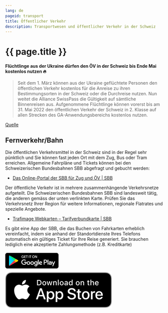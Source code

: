 ```yaml
---
lang: de
pageid: transport
title: Öffentlicher Verkehr
description: Transportwesen und öffentlicher Verkehr in der Schweiz
---
```

# {{ page.title }}

#### Flüchtlinge aus der Ukraine dürfen den ÖV in der Schweiz bis Ende Mai kostenlos nutzen :fire:
>Seit dem 1. März können aus der Ukraine geflüchtete Personen den öffentlichen Verkehr kostenlos für die Anreise zu ihren Bestimmungsorten in der Schweiz oder die Durchreise nutzen. Nun weitet die Alliance SwissPass die Gültigkeit auf sämtliche Binnenreisen aus. Aufgenommene Flüchtlinge können vorerst bis am 31. Mai 2022 den öffentlichen Verkehr der Schweiz in 2. Klasse auf allen Strecken des GA-Anwendungsbereichs kostenlos nutzen.

[Quelle](https://www.allianceswisspass.ch/de/tarife-vorschriften/tarifmassnahmen/Fluechtende-aus-der-Ukraine-duerfen-Schweizer-oeV-gratis-nutzen)

## Fernverkehr/Bahn
Die öffentlichen Verkehrsmittel in der Schweiz sind in der Regel sehr pünktlich und Sie können fast jeden Ort mit dem Zug, Bus oder Tram erreichen.
Allgemeine Fahrpläne und Tickets können bei den Schweizerischen Bundesbahnen SBB abgefragt und gebucht werden:
- [Das Online-Portal der SBB für Zug und ÖV \| SBB](https://www.sbb.ch/de)

Der öffentliche Verkehr ist in mehrere zusammenhängende Verkehrsnetze aufgeteilt. Die Schweizerischen Bundesbahnen SBB sind landesweit tätig,
die anderen gemäss der unten verlinkten Karte. Prüfen Sie das Verkehrsnetz Ihrer Region für weitere Informationen, regionale Flatrates und spezielle Angebote.
- [Trafimage Webkarten – Tarifverbundkarte \| SBB](https://maps.trafimage.ch/ch.sbb.tarifverbundkarte.public?lang=de&layers=&x=886782.37&y=5927760.1&z=8)

Es gibt eine App der SBB, die das Buchen von Fahrkarten erheblich vereinfacht, indem sie anhand der Standortdienste Ihres
Telefons automatisch ein gültiges Ticket für Ihre Reise generiert. Sie brauchen lediglich eine akzeptierte Zahlungsmethode (z.B. Kreditkarte)

[![SBB Android App](/assets/img/googleplay.png)](https://play.google.com/store/apps/details?id=ch.sbb.mobile.android.b2c&hl=de_CH&gl=US)
[![SBB iOS App](/assets/img/appstore.svg)](https://apps.apple.com/ch/app/sbb-mobile/id294855237)
